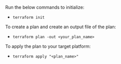 Run the below commands to initialize:
* `terraform init`

To create a plan and create an output file of the plan:
* `terraform plan -out <your_plan_name>`

To apply the plan to your target platform:
* `terraform apply "<plan_name>"`
